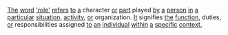 [The](./the.md) [word](./word.md) ['role'](./role.md) [refers](./refers.md) [to](./to.md) [a](./a.md) character [or](./or.md) [part](./part.md) played [by](./by.md) [a](./a.md) [person](./person.md) [in](./in.md) [a](./a.md) [particular](./particular.md) [situation,](./situation.md) [activity,](./activity.md) [or](./or.md) organization. [It](./it.md) signifies [the](./the.md) [function,](./function.md) duties, [or](./or.md) responsibilities assigned [to](./to.md) [an](./an.md) [individual](./individual.md) [within](./within.md) [a](./a.md) [specific](./specific.md) [context.](./context.md)